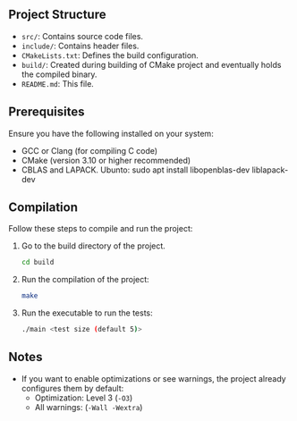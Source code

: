 ## Project Structure

- `src/`: Contains source code files.
- `include/`: Contains header files.
- `CMakeLists.txt`: Defines the build configuration.
- `build/`: Created during building of CMake project and eventually holds the compiled binary.
- `README.md`: This file.

## Prerequisites

Ensure you have the following installed on your system:

- GCC or Clang (for compiling C code)
- CMake (version 3.10 or higher recommended)
- CBLAS and LAPACK. Ubunto: sudo apt install libopenblas-dev liblapack-dev


## Compilation

Follow these steps to compile and run the project:

1. Go to the build directory of the project.
   ```bash
   cd build
   ```

2. Run the compilation of the project:
   ```bash
   make
   ```

3. Run the executable to run the tests:
   ```bash
   ./main <test size (default 5)>
   ```

## Notes

- If you want to enable optimizations or see warnings, the project already configures them by default:
  - Optimization: Level 3 (`-O3`)
  - All warnings: (`-Wall -Wextra`)




